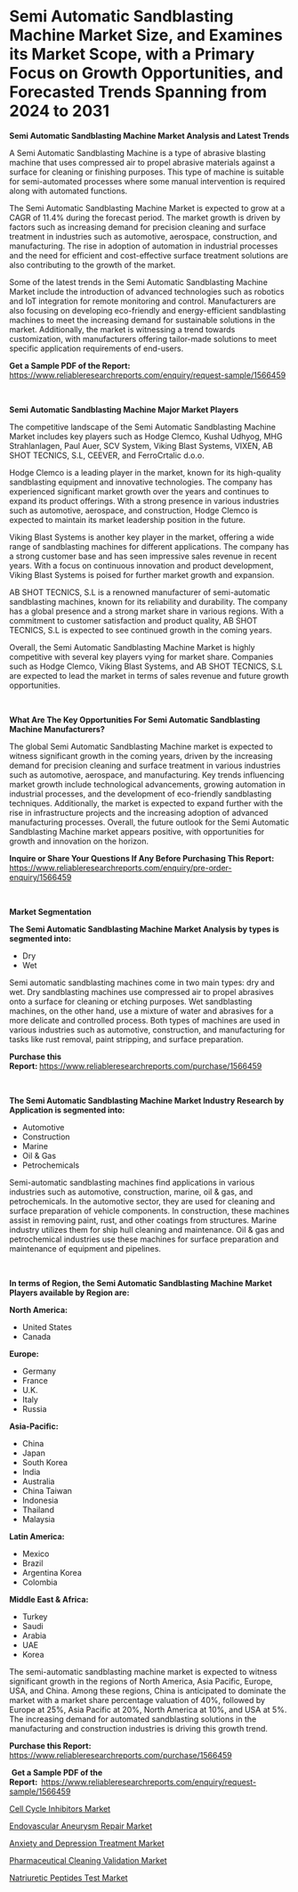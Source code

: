 <p><h1>Semi Automatic Sandblasting Machine Market Size, and Examines its Market Scope, with a Primary Focus on Growth Opportunities, and Forecasted Trends Spanning from 2024 to 2031</h1></p><p><strong>Semi Automatic Sandblasting Machine Market Analysis and Latest Trends</strong></p>
<p><p>A Semi Automatic Sandblasting Machine is a type of abrasive blasting machine that uses compressed air to propel abrasive materials against a surface for cleaning or finishing purposes. This type of machine is suitable for semi-automated processes where some manual intervention is required along with automated functions.</p><p>The Semi Automatic Sandblasting Machine Market is expected to grow at a CAGR of 11.4% during the forecast period. The market growth is driven by factors such as increasing demand for precision cleaning and surface treatment in industries such as automotive, aerospace, construction, and manufacturing. The rise in adoption of automation in industrial processes and the need for efficient and cost-effective surface treatment solutions are also contributing to the growth of the market.</p><p>Some of the latest trends in the Semi Automatic Sandblasting Machine Market include the introduction of advanced technologies such as robotics and IoT integration for remote monitoring and control. Manufacturers are also focusing on developing eco-friendly and energy-efficient sandblasting machines to meet the increasing demand for sustainable solutions in the market. Additionally, the market is witnessing a trend towards customization, with manufacturers offering tailor-made solutions to meet specific application requirements of end-users.</p></p>
<p><strong>Get a Sample PDF of the Report:&nbsp;</strong> <a href="https://www.reliableresearchreports.com/enquiry/request-sample/1566459">https://www.reliableresearchreports.com/enquiry/request-sample/1566459</a></p>
<p>&nbsp;</p>
<p><strong>Semi Automatic Sandblasting Machine Major Market Players</strong></p>
<p><p>The competitive landscape of the Semi Automatic Sandblasting Machine Market includes key players such as Hodge Clemco, Kushal Udhyog, MHG Strahlanlagen, Paul Auer, SCV System, Viking Blast Systems, VIXEN, AB SHOT TECNICS, S.L, CEEVER, and FerroCrtalic d.o.o. </p><p>Hodge Clemco is a leading player in the market, known for its high-quality sandblasting equipment and innovative technologies. The company has experienced significant market growth over the years and continues to expand its product offerings. With a strong presence in various industries such as automotive, aerospace, and construction, Hodge Clemco is expected to maintain its market leadership position in the future.</p><p>Viking Blast Systems is another key player in the market, offering a wide range of sandblasting machines for different applications. The company has a strong customer base and has seen impressive sales revenue in recent years. With a focus on continuous innovation and product development, Viking Blast Systems is poised for further market growth and expansion.</p><p>AB SHOT TECNICS, S.L is a renowned manufacturer of semi-automatic sandblasting machines, known for its reliability and durability. The company has a global presence and a strong market share in various regions. With a commitment to customer satisfaction and product quality, AB SHOT TECNICS, S.L is expected to see continued growth in the coming years.</p><p>Overall, the Semi Automatic Sandblasting Machine Market is highly competitive with several key players vying for market share. Companies such as Hodge Clemco, Viking Blast Systems, and AB SHOT TECNICS, S.L are expected to lead the market in terms of sales revenue and future growth opportunities.</p></p>
<p>&nbsp;</p>
<p><strong>What Are The Key Opportunities For Semi Automatic Sandblasting Machine Manufacturers?</strong></p>
<p><p>The global Semi Automatic Sandblasting Machine market is expected to witness significant growth in the coming years, driven by the increasing demand for precision cleaning and surface treatment in various industries such as automotive, aerospace, and manufacturing. Key trends influencing market growth include technological advancements, growing automation in industrial processes, and the development of eco-friendly sandblasting techniques. Additionally, the market is expected to expand further with the rise in infrastructure projects and the increasing adoption of advanced manufacturing processes. Overall, the future outlook for the Semi Automatic Sandblasting Machine market appears positive, with opportunities for growth and innovation on the horizon.</p></p>
<p><strong>Inquire or Share Your Questions If Any Before Purchasing This Report:</strong> <a href="https://www.reliableresearchreports.com/enquiry/pre-order-enquiry/1566459">https://www.reliableresearchreports.com/enquiry/pre-order-enquiry/1566459</a></p>
<p>&nbsp;</p>
<p><strong>Market Segmentation</strong></p>
<p><strong>The Semi Automatic Sandblasting Machine Market Analysis by types is segmented into:</strong></p>
<p><ul><li>Dry</li><li>Wet</li></ul></p>
<p><p>Semi automatic sandblasting machines come in two main types: dry and wet. Dry sandblasting machines use compressed air to propel abrasives onto a surface for cleaning or etching purposes. Wet sandblasting machines, on the other hand, use a mixture of water and abrasives for a more delicate and controlled process. Both types of machines are used in various industries such as automotive, construction, and manufacturing for tasks like rust removal, paint stripping, and surface preparation.</p></p>
<p><strong>Purchase this Report:&nbsp;</strong><a href="https://www.reliableresearchreports.com/purchase/1566459">https://www.reliableresearchreports.com/purchase/1566459</a></p>
<p>&nbsp;</p>
<p><strong>The Semi Automatic Sandblasting Machine Market Industry Research by Application is segmented into:</strong></p>
<p><ul><li>Automotive</li><li>Construction</li><li>Marine</li><li>Oil & Gas</li><li>Petrochemicals</li></ul></p>
<p><p>Semi-automatic sandblasting machines find applications in various industries such as automotive, construction, marine, oil & gas, and petrochemicals. In the automotive sector, they are used for cleaning and surface preparation of vehicle components. In construction, these machines assist in removing paint, rust, and other coatings from structures. Marine industry utilizes them for ship hull cleaning and maintenance. Oil & gas and petrochemical industries use these machines for surface preparation and maintenance of equipment and pipelines.</p></p>
<p>&nbsp;</p>
<p><strong>In terms of Region, the Semi Automatic Sandblasting Machine Market Players available by Region are:</strong></p>
<p>
    <p> <strong> North America: </strong>
        <ul>
            <li>United States</li>
            <li>Canada</li>
        </ul>
        </p> 
    <p> <strong> Europe: </strong>
        <ul>
            <li>Germany</li>
            <li>France</li>
            <li>U.K.</li>
            <li>Italy</li>
            <li>Russia</li>
        </ul>
        </p> 
    <p> <strong> Asia-Pacific: </strong>
        <ul>
            <li>China</li>
            <li>Japan</li>
            <li>South Korea</li>
            <li>India</li>
            <li>Australia</li>
            <li>China Taiwan</li>
            <li>Indonesia</li>
            <li>Thailand</li>
            <li>Malaysia</li>
        </ul>
        </p> 
    <p> <strong> Latin America: </strong>
        <ul>
            <li>Mexico</li>
            <li>Brazil</li>
            <li>Argentina Korea</li>
            <li>Colombia</li>
        </ul>
        </p> 
    <p> <strong> Middle East & Africa: </strong>
        <ul>
            <li>Turkey</li>
            <li>Saudi</li>
            <li>Arabia</li>
            <li>UAE</li>
            <li>Korea</li>
        </ul>
    </p>
    </p>
<p><p>The semi-automatic sandblasting machine market is expected to witness significant growth in the regions of North America, Asia Pacific, Europe, USA, and China. Among these regions, China is anticipated to dominate the market with a market share percentage valuation of 40%, followed by Europe at 25%, Asia Pacific at 20%, North America at 10%, and USA at 5%. The increasing demand for automated sandblasting solutions in the manufacturing and construction industries is driving this growth trend.</p></p>
<p><strong>Purchase this Report: </strong><a href="https://www.reliableresearchreports.com/purchase/1566459">https://www.reliableresearchreports.com/purchase/1566459</a></p>
<p>&nbsp;<strong>Get a Sample PDF of the Report:&nbsp;&nbsp;</strong><a href="https://www.reliableresearchreports.com/enquiry/request-sample/1566459">https://www.reliableresearchreports.com/enquiry/request-sample/1566459</a></p>
<p><strong></strong></p>
<p><p><a href="https://medium.com/@lacyquitzon/cell-cycle-inhibitors-market-size-cagr-trends-2024-2030-616dfc510f1d">Cell Cycle Inhibitors Market</a></p><p><a href="https://medium.com/@lacyquitzon/endovascular-aneurysm-repair-market-trends-and-market-analysis-forecasted-for-period-2024-2031-391e5d05a13b">Endovascular Aneurysm Repair Market</a></p><p><a href="https://medium.com/@kennethjensen27/anxiety-and-depression-treatment-market-insights-into-market-cagr-market-trends-and-growth-89647a3d5b5d">Anxiety and Depression Treatment Market</a></p><p><a href="https://medium.com/@kennethjensen27/pharmaceutical-cleaning-validation-market-research-report-its-history-and-forecast-2024-to-2031-e6a2cb85a537">Pharmaceutical Cleaning Validation Market</a></p><p><a href="https://medium.com/@caleighhane2777/natriuretic-peptides-test-market-competitive-analysis-market-trends-and-forecast-to-2031-1f479b83f186">Natriuretic Peptides Test Market</a></p></p>